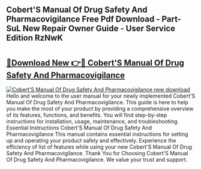 ## Cobert'S Manual Of Drug Safety And Pharmacovigilance Free Pdf Download - Part-SuL New Repair Owner Guide - User Service Edition RzNwK

# <h2><a href="http://cf13054.oget.top/?id=Cobert%27S+Manual+Of+Drug+Safety+And+Pharmacovigilance">🔗Download New 👉🔴 Cobert'S Manual Of Drug Safety And Pharmacovigilance</a></h2>

[![Cobert'S Manual Of Drug Safety And Pharmacovigilance new download](https://i.imgur.com/5g1atiW.png)](http://cf13054.oget.top/?id=Cobert%27S+Manual+Of+Drug+Safety+And+Pharmacovigilance)
Hello and welcome to the user manual for your newly implemented Cobert'S Manual Of Drug Safety And Pharmacovigilance. This guide is here to help you make the most of your product by providing a comprehensive overview of its features, functions, and benefits. You will find step-by-step instructions for installation, usage, maintenance, and troubleshooting. Essential Instructions Cobert'S Manual Of Drug Safety And Pharmacovigilance This manual contains essential instructions for setting up and operating your product safely and effectively. Experience the efficiency of list of features while using your new Cobert'S Manual Of Drug Safety And Pharmacovigilance. Thank You for Choosing Cobert'S Manual Of Drug Safety And Pharmacovigilance. We value your trust and support.
